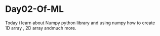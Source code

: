 # Day02-Of-ML
Today i learn about Numpy python library and using numpy how to create 1D array , 2D array andmuch more.
